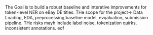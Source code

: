 The Goal is to build a robust baseline and interative improvements for token-level NER on eBay DE titles. 
THe scope for the project-> Data Loading, EDA, preprocessing,baseline model, evqaluation, submission pipeline.
THe risks mayh include label noise, tokenization quirks, inconsistent annotations.
eof
